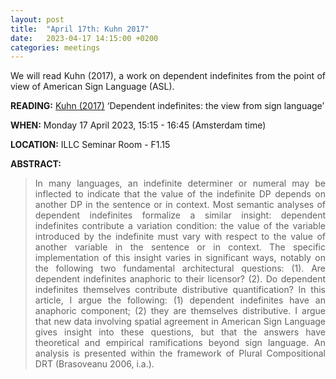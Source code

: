 ```yaml
---
layout: post
title:  "April 17th: Kuhn 2017" 
date:   2023-04-17 14:15:00 +0200
categories: meetings
---
```


<p style="text-align: justify;">
We will read Kuhn (2017), a work on dependent indefinites from the point of view of American Sign Language (ASL).</p>

<b> READING:</b> <a href="https://academic.oup.com/jos/article-abstract/34/3/407/3855645" target="_blank" rel="noopener noreferrer">Kuhn (2017)</a> ‘Dependent indefinites: the view from sign language’

<b> WHEN:</b>  Monday 17 April 2023, 15:15 - 16:45 (Amsterdam time)

<b> LOCATION:</b> ILLC Seminar Room - F1.15

<b> ABSTRACT: </b>

<blockquote>
<p style="text-align: justify;">
In many languages, an indefinite determiner or numeral may be inflected to indicate that the value of the indefinite DP depends on another DP in the sentence or in context. Most semantic analyses of dependent indefinites formalize a similar insight: dependent indefinites contribute a variation condition: the value of the variable introduced by the indefinite must vary with respect to the value of another variable in the sentence or in context. The specific implementation of this insight varies in significant ways, notably on the following two fundamental architectural questions: (1). Are dependent indefinites anaphoric to their licensor? (2). Do dependent indefinites themselves contribute distributive quantification? In this article, I argue the following: (1) dependent indefinites have an anaphoric component; (2) they are themselves distributive. I argue that new data involving spatial agreement in American Sign Language gives insight into these questions, but that the answers have theoretical and empirical ramifications beyond sign language. An analysis is presented within the framework of Plural Compositional DRT (Brasoveanu 2006, i.a.).
</blockquote>

